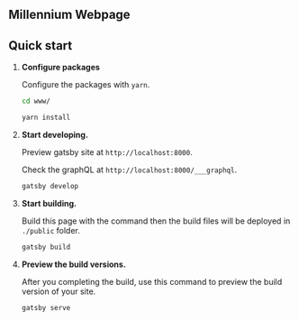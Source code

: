 ## Millennium Webpage

## Quick start

1.  **Configure packages**

    Configure the packages with `yarn`.

    ```sh
    cd www/
    
    yarn install
    ```

2.  **Start developing.**

    Preview gatsby site at `http://localhost:8000`.
    
    Check the graphQL at `http://localhost:8000/___graphql`.

    ```sh
    gatsby develop
    ```

3.  **Start building.**

    Build this page with the command then the build files will be deployed in `./public` folder.

    ```sh
    gatsby build
    ```
4. **Preview the build versions.**

    After you completing the build, use this command to preview the build version of your site.

    ```sh
    gatsby serve
    ```